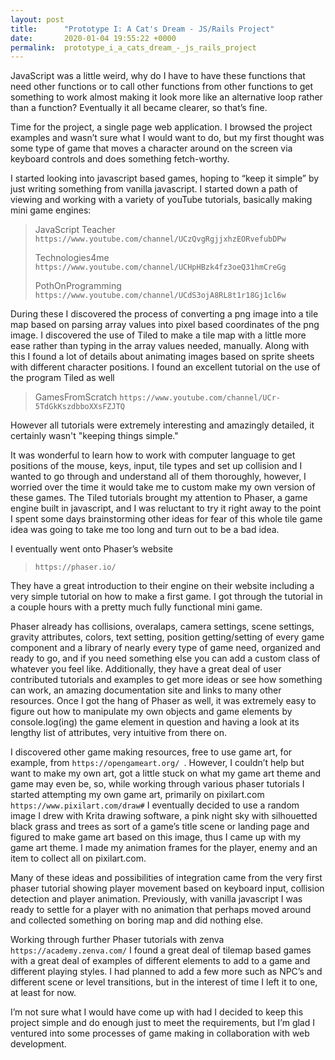 ```yaml
---
layout: post
title:      "Prototype I: A Cat's Dream - JS/Rails Project"
date:       2020-01-04 19:55:22 +0000
permalink:  prototype_i_a_cats_dream_-_js_rails_project
---
```



JavaScript was a little weird, why do I have to have these functions that need other functions or to call other functions from other functions to get something to work almost making it look more like an alternative loop rather than a function?  Eventually it all became clearer, so that’s fine.

Time for the project, a single page web application.  I browsed the project examples and wasn’t sure what I would want to do, but my first thought was some type of game that moves a character around on the screen via keyboard controls and does something fetch-worthy.
  
I started looking into javascript based games, hoping to “keep it simple” by just writing something from vanilla javascript.  I started down a path of viewing and working with a variety of youTube tutorials, basically making mini game engines:

> JavaScript Teacher `https://www.youtube.com/channel/UCzQvgRgjjxhzEORvefubDPw`
> 	
> Technologies4me `https://www.youtube.com/channel/UCHpHBzk4fz3oeQ31hmCreGg`
> 
> PothOnProgramming `https://www.youtube.com/channel/UCdS3ojA8RL8t1r18Gj1cl6w`



During these I discovered the process of converting a png image into a tile map based on parsing array values into pixel based coordinates of the png image.  I discovered the use of Tiled to make a tile map with a little more ease rather than typing in the array values needed, manually.  Along with this I found a lot of details about animating images based on sprite sheets with different character positions. I found an excellent tutorial on the use of the program Tiled as well

> GamesFromScratch `https://www.youtube.com/channel/UCr-5TdGkKszdbboXXsFZJTQ`
	
However all tutorials were extremely interesting and amazingly detailed, it certainly wasn't "keeping things simple."


It was wonderful to learn how to work with computer language to get positions of the mouse, keys, input, tile types and set up collision and I wanted to go through and understand all of them thoroughly, however, I worried over the time it would take me to custom make my own version of these games.  The Tiled tutorials brought my attention to Phaser, a game engine built in javascript, and I was reluctant to try it right away to the point I spent some days brainstorming other ideas for fear of this whole tile game idea was going to take me too long and turn out to be a bad idea.

I eventually went onto Phaser’s website

> `https://phaser.io/`
	
They have a great introduction to their engine on their website including a very simple tutorial on how to make a first game.  I got through the tutorial in a couple hours with a pretty much fully functional mini game.

Phaser already has collisions, overalaps, camera settings, scene settings, gravity attributes, colors, text setting, position getting/setting of every game component and a library of nearly every type of game need, organized and ready to go, and if you need something else you can add a custom class of whatever you feel like.  Additionally, they have a great deal of user contributed tutorials and examples to get more ideas or see how something can work, an amazing documentation site and links to many other resources.  Once I got the hang of Phaser as well, it was extremely easy to figure out how to manipulate my own objects and game elements by console.log(ing) the game element in question and having a look at its lengthy list of attributes, very intuitive from there on.

I discovered other game making resources, free to use game art, for example, from `https://opengameart.org/ `.
However, I couldn’t help but want to make my own art, got a little stuck on what my game art theme and game may even be, so, while working through various phaser tutorials I started attempting my own game art, primarily on pixilart.com `https://www.pixilart.com/draw#`
I eventually decided to use a random image I drew with Krita drawing software, a pink night sky with silhouetted black grass and trees as sort of a game’s title scene or landing page and figured to make game art based on this image, thus I came up with my game art theme.  I made my animation frames for the player, enemy and an item to collect all on pixilart.com.

Many of these ideas and possibilities of integration came from the very first phaser tutorial showing player movement based on keyboard input, collision detection and player animation.  Previously, with vanilla javascript I was ready to settle for a player with no animation that perhaps moved around and collected something on boring map and did nothing else.

Working through further Phaser tutorials with zenva `https://academy.zenva.com/`
I found a great deal of tilemap based games with a great deal of examples of different elements to add to a game and different playing styles.  I had planned to add a few more such as NPC’s and different scene or level transitions, but in the interest of time I left it to one, at least for now.

I’m not sure what I would have come up with had I decided to keep this project simple and do enough just to meet the requirements, but I’m glad I ventured into some processes of game making in collaboration with web development.

